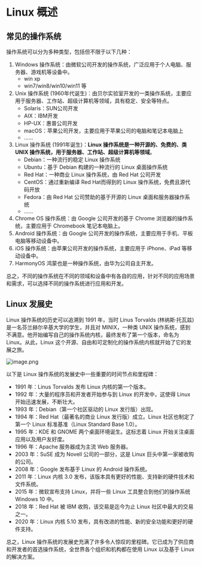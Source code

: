 # Linux 概述

## 常见的操作系统 

操作系统可以分为多种类型，包括但不限于以下几种：

1. Windows 操作系统：由微软公司开发的操作系统，广泛应用于个人电脑、服务器、游戏机等设备中。 
   - win xp
   - win7/win8/win10/win11 等
2. Unix 操作系统 (1960年代诞生)：由贝尔实验室开发的一类操作系统，主要应用于服务器、工作站、超级计算机等领域，具有稳定、安全等特点。 
   - Solaris：SUN公司开发
   - AIX：IBM开发
   - HP-UX：惠普公司开发
   - macOS：苹果公司开发，主要应用于苹果公司的电脑和笔记本电脑上
   - ......
3. Linux 操作系统 (1991年诞生)：**Linux 操作系统是一种开源的、免费的、类 UNIX 操作系统，用于服务器、工作站、超级计算机等领域**。 
   - Debian：一种流行的稳定 Linux 操作系统
   - Ubuntu：基于 Debian 构建的一种流行的 Linux 桌面操作系统
   - Red Hat：一种商业 Linux 操作系统，由 Red Hat 公司开发
   - CentOS：通过重新编译 Red Hat而得到的 Linux 操作系统，免费且源代码开放
   - Fedora：由 Red Hat 公司赞助的基于开源的 Linux 桌面和服务器操作系统
   - ......
4. Chrome OS 操作系统：由 Google 公司开发的基于 Chrome 浏览器的操作系统，主要应用于 Chromebook 笔记本电脑上。 
5. Android 操作系统：由 Google 公司开发的操作系统，主要应用于手机、平板电脑等移动设备中。 
6. iOS 操作系统：由苹果公司开发的操作系统，主要应用于 iPhone、iPad 等移动设备中。 
7. HarmonyOS 鸿蒙也是一种操作系统，由华为公司自主开发。

总之，不同的操作系统在不同的领域和设备中有各自的应用，针对不同的应用场景和需求，可以选择不同的操作系统进行应用和开发。

## Linux 发展史 

Linux 操作系统的历史可以追溯到 1991 年，当时 Linus Torvalds (林纳斯·托瓦兹) 是一名芬兰赫尔辛基大学的学生，并且对 MINIX，一种类 UNIX 操作系统，感到不满意。他开始编写自己的操作系统内核，最终发布了第一个版本，命名为 Linux。从此，Linux 这个开源、自由和可定制化的操作系统内核就开始了它的发展之旅。

![image.png](https://fastly.jsdelivr.net/gh/LetengZzz/img@main/tc2/img202405191026079.webp)

以下是 Linux 操作系统的发展史中一些重要的时间节点和里程碑：

- 1991 年：Linus Torvalds 发布 Linux 内核的第一个版本。 
- 1992 年：大量的程序员和开发者开始参与到 Linux 的开发中，这使得 Linux 开始迅速发展，不断壮大。 
- 1993 年：Debian（第一个社区驱动的 Linux 发行版）出现。 
- 1994 年：Red Hat（最著名的商业 Linux 发行版）成立。Linux 社区也制定了第一个 Linux 标准基准（Linux Standard Base 1.0）。 
- 1995 年：KDE 和 GNOME 两个桌面环境诞生。这标志着 Linux 开始关注桌面应用以及用户友好度。 
- 1996 年：Apache 服务器成为主流 Web 服务器。 
- 2003 年：SuSE 成为 Novell 公司的一部分，这是 Linux 巨头中第一家被收购的公司。 
- 2008 年：Google 发布基于 Linux 的 Android 操作系统。 
- 2011 年：Linux 内核 3.0 发布，该版本具有更好的性能、支持新的硬件技术和文件系统。 
- 2015 年：微软宣布支持 Linux，并将一些 Linux 工具整合到他们的操作系统 Windows 10 中。 
- 2018 年：Red Hat 被 IBM 收购，该交易是迄今为止 Linux 社区中最大的交易之一。 
- 2020 年：Linux 内核 5.10 发布，具有改进的性能、新的安全功能和更好的硬件支持。 

总之，Linux 操作系统的发展史充满了许多令人惊叹的里程碑。它已成为了供应商和开发者的首选操作系统，全世界各个组织和机构都在使用 Linux 以及基于 Linux 的解决方案。
